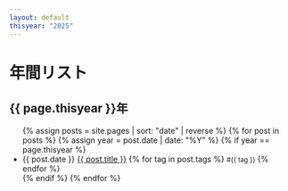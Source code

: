 ```yaml
---
layout: default
thisyear: "2025"
---
```


# 年間リスト

## {{ page.thisyear }}年

<ul>
{% assign posts = site.pages | sort: "date" | reverse %}
{% for post in posts %}
  {% assign year = post.date | date: "%Y" %}
  {% if year == page.thisyear %}
    <li>
      {{ post.date }} <a href="{{ post.url | relative_url }}">{{ post.title }}</a>
        {% for tag in post.tags %}
          <small><span>#{{ tag }}</span></small>
        {% endfor %}
    </li>
  {% endif %}
{% endfor %}
</ul>

